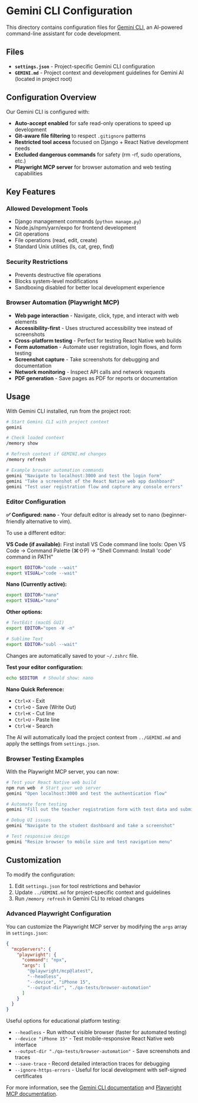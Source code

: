 # Gemini CLI Configuration

This directory contains configuration files for [Gemini CLI](https://github.com/google-gemini/gemini-cli), an AI-powered command-line assistant for code development.

## Files

- **`settings.json`** - Project-specific Gemini CLI configuration
- **`GEMINI.md`** - Project context and development guidelines for Gemini AI (located in project root)

## Configuration Overview

Our Gemini CLI is configured with:

- **Auto-accept enabled** for safe read-only operations to speed up development
- **Git-aware file filtering** to respect `.gitignore` patterns
- **Restricted tool access** focused on Django + React Native development needs
- **Excluded dangerous commands** for safety (rm -rf, sudo operations, etc.)
- **Playwright MCP server** for browser automation and web testing capabilities

## Key Features

### Allowed Development Tools
- Django management commands (`python manage.py`)
- Node.js/npm/yarn/expo for frontend development
- Git operations
- File operations (read, edit, create)
- Standard Unix utilities (ls, cat, grep, find)

### Security Restrictions
- Prevents destructive file operations
- Blocks system-level modifications
- Sandboxing disabled for better local development experience

### Browser Automation (Playwright MCP)
- **Web page interaction** - Navigate, click, type, and interact with web elements
- **Accessibility-first** - Uses structured accessibility tree instead of screenshots
- **Cross-platform testing** - Perfect for testing React Native web builds
- **Form automation** - Automate user registration, login flows, and form testing
- **Screenshot capture** - Take screenshots for debugging and documentation
- **Network monitoring** - Inspect API calls and network requests
- **PDF generation** - Save pages as PDF for reports or documentation

## Usage

With Gemini CLI installed, run from the project root:

```bash
# Start Gemini CLI with project context
gemini

# Check loaded context
/memory show

# Refresh context if GEMINI.md changes
/memory refresh

# Example browser automation commands
gemini "Navigate to localhost:3000 and test the login form"
gemini "Take a screenshot of the React Native web app dashboard"
gemini "Test user registration flow and capture any console errors"
```

### Editor Configuration

**✅ Configured: nano** - Your default editor is already set to nano (beginner-friendly alternative to vim).

To use a different editor:

**VS Code (if available):**
First install VS Code command line tools: Open VS Code → Command Palette (⌘⇧P) → "Shell Command: Install 'code' command in PATH"
```bash
export EDITOR="code --wait"
export VISUAL="code --wait"
```

**Nano (Currently active):**
```bash
export EDITOR="nano"
export VISUAL="nano"
```

**Other options:**
```bash
# TextEdit (macOS GUI)
export EDITOR="open -W -n"

# Sublime Text
export EDITOR="subl --wait"
```

Changes are automatically saved to your `~/.zshrc` file.

**Test your editor configuration:**
```bash
echo $EDITOR  # Should show: nano
```

**Nano Quick Reference:**
- `Ctrl+X` - Exit
- `Ctrl+O` - Save (Write Out)
- `Ctrl+K` - Cut line
- `Ctrl+U` - Paste line
- `Ctrl+W` - Search

The AI will automatically load the project context from `../GEMINI.md` and apply the settings from `settings.json`.

### Browser Testing Examples

With the Playwright MCP server, you can now:

```bash
# Test your React Native web build
npm run web  # Start your web server
gemini "Open localhost:3000 and test the authentication flow"

# Automate form testing
gemini "Fill out the teacher registration form with test data and submit"

# Debug UI issues
gemini "Navigate to the student dashboard and take a screenshot"

# Test responsive design
gemini "Resize browser to mobile size and test navigation menu"
```

## Customization

To modify the configuration:

1. Edit `settings.json` for tool restrictions and behavior
2. Update `../GEMINI.md` for project-specific context and guidelines
3. Run `/memory refresh` in Gemini CLI to reload changes

### Advanced Playwright Configuration

You can customize the Playwright MCP server by modifying the `args` array in `settings.json`:

```json
{
  "mcpServers": {
    "playwright": {
      "command": "npx",
      "args": [
        "@playwright/mcp@latest",
        "--headless",
        "--device", "iPhone 15",
        "--output-dir", "./qa-tests/browser-automation"
      ]
    }
  }
}
```

Useful options for educational platform testing:
- `--headless` - Run without visible browser (faster for automated testing)
- `--device "iPhone 15"` - Test mobile-responsive React Native web interface
- `--output-dir "./qa-tests/browser-automation"` - Save screenshots and traces
- `--save-trace` - Record detailed interaction traces for debugging
- `--ignore-https-errors` - Useful for local development with self-signed certificates

For more information, see the [Gemini CLI documentation](https://github.com/google-gemini/gemini-cli/blob/main/docs/cli/configuration.md) and [Playwright MCP documentation](https://raw.githubusercontent.com/microsoft/playwright-mcp/refs/heads/main/README.md).
